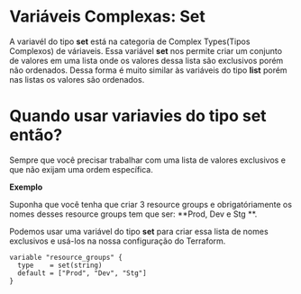 # Variáveis Complexas: Set

A variavél do tipo **set** está na categoria de Complex Types(Tipos Complexos) de váriaveis.
Essa variável **set** nos permite criar um conjunto de valores em uma lista onde os valores dessa lista são exclusivos porém não ordenados. Dessa forma é muito similar às variáveis do tipo **list** porém nas listas os valores são ordenados.

# Quando usar variavies do tipo set então?

Sempre que você precisar trabalhar com uma lista de valores exclusivos e que não exijam uma ordem específica.

**Exemplo**

Suponha que você tenha que criar 3 resource groups e obrigatóriamente os nomes desses resource groups tem que ser: **Prod, Dev e Stg **.

Podemos usar uma variável do tipo **set** para criar essa lista de nomes exclusivos e usá-los na nossa configuração do Terraform.
```
variable "resource_groups" {
  type    = set(string)
  default = ["Prod", "Dev", "Stg"]
}

```
